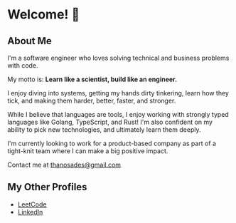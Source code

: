 # Welcome! 👋

## About Me

I'm a software engineer who loves solving technical and business problems with code.

My motto is: **Learn like a scientist, build like an engineer.**

I enjoy diving into systems, getting my hands dirty tinkering,  learn how they tick, and making them harder, better, faster, and stronger.

While I believe that languages are tools, I enjoy working with strongly typed languages like Golang, TypeScript, and Rust! 
I'm also confident on my ability to pick new technologies, and ultimately learn them deeply.

I'm currently looking to work for a product-based company as part of a tight-knit team where I can make a big positive impact.

Contact me at thanosades@gmail.com

## My Other Profiles
- [LeetCode](https://leetcode.com/popbee/)
- [LinkedIn](https://www.linkedin.com/in/thanosades/)
